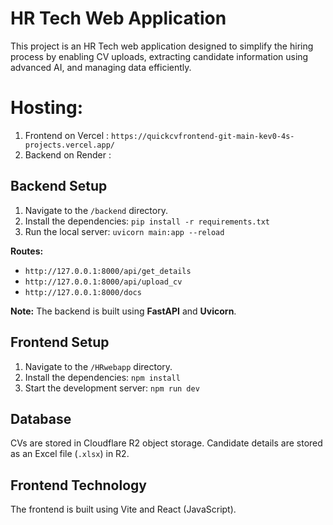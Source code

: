 # HR Tech Web Application

This project is an HR Tech web application designed to simplify the hiring process by enabling CV uploads, extracting candidate information using advanced AI, and managing data efficiently.
# Hosting:
1. Frontend on Vercel : `https://quickcvfrontend-git-main-kev0-4s-projects.vercel.app/`
2. Backend on Render : ` `
## Backend Setup

1. Navigate to the `/backend` directory.
2. Install the dependencies: `pip install -r requirements.txt`
3. Run the local server: `uvicorn main:app --reload`

**Routes:**

* `http://127.0.0.1:8000/api/get_details`
* `http://127.0.0.1:8000/api/upload_cv`
* `http://127.0.0.1:8000/docs`

**Note:** The backend is built using **FastAPI** and **Uvicorn**.

## Frontend Setup

1. Navigate to the `/HRwebapp` directory.
2. Install the dependencies: `npm install`
3. Start the development server: `npm run dev`

## Database

CVs are stored in Cloudflare R2 object storage. Candidate details are stored as an Excel file (`.xlsx`) in R2.

## Frontend Technology

The frontend is built using Vite and React (JavaScript).